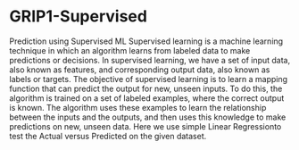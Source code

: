# GRIP1-Supervised
Prediction using Supervised ML
Supervised learning is a machine learning technique in which an algorithm learns from labeled data to make predictions or decisions.
In supervised learning, we have a set of input data, also known as features, and corresponding output data, also known as labels or targets.
The objective of supervised learning is to learn a mapping function that can predict the output for new, unseen inputs. 
To do this, the algorithm is trained on a set of labeled examples, where the correct output is known.
The algorithm uses these examples to learn the relationship between the inputs and the outputs, and then uses this knowledge to make predictions on new, unseen data.
Here we use simple Linear Regressionto test the Actual versus Predicted on the given dataset.
